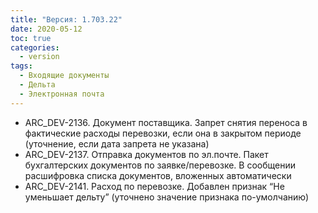 ```yaml
---
title: "Версия: 1.703.22"
date: 2020-05-12
toc: true
categories:
  - version
tags:
  - Входящие документы
  - Дельта
  - Электронная почта
---
```


-   ARC_DEV-2136. Документ поставщика. Запрет снятия переноса в фактические расходы перевозки, если она в закрытом периоде (уточнение, если дата запрета не указана)
-   ARC_DEV-2137. Отправка документов по эл.почте. Пакет бухгалтерских документов по заявке/перевозке. В сообщении расшифровка списка документов, вложенных автоматически
-   ARC_DEV-2141. Расход по перевозке. Добавлен признак “Не уменьшает дельту” (уточнено значение признака по-умолчанию)
